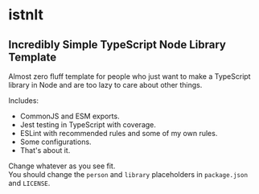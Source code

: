 # istnlt
## Incredibly Simple TypeScript Node Library Template

Almost zero fluff template for people who just want to make a TypeScript library in Node and are too lazy to care about other things.

Includes:
- CommonJS and ESM exports.
- Jest testing in TypeScript with coverage.
- ESLint with recommended rules and some of my own rules.
- Some configurations.
- That's about it.

Change whatever as you see fit.  
You should change the `person` and `library` placeholders in `package.json` and `LICENSE`.
